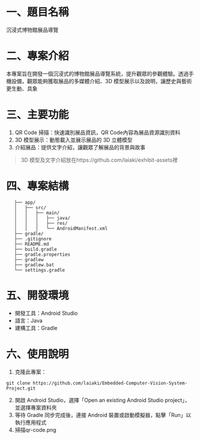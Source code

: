 # 一、題目名稱
沉浸式博物館展品導覽
# 二、專案介紹
本專案旨在開發一個沉浸式的博物館展品導覽系統，提升觀眾的參觀體驗。透過手機設備，觀眾能夠獲取展品的多媒體介紹、3D 模型展示以及說明，讓歷史與藝術更生動、具象

# 三、主要功能
1. QR Code 掃描：快速識別展品資訊，QR Code內容為展品資源識別資料
2. 3D 模型展示：動態載入並展示展品的 3D 立體模型
3. 介紹展品：提供文字介紹，讓觀眾了解展品的背景與故事
>3D 模型及文字介紹放在https://github.com/laiaki/exhibit-assets裡
# 四、專案結構

```
   ├── app/
   │   ├── src/
   │   │   ├── main/
   │   │   │   ├── java/
   │   │   │   ├── res/
   │   │   │   └── AndroidManifest.xml
   ├── gradle/
   ├── .gitignore
   ├── README.md
   ├── build.gradle
   ├── gradle.properties
   ├── gradlew
   ├── gradlew.bat
   └── settings.gradle
```
# 五、開發環境
- 開發工具：Android Studio
- 語言：Java
- 建構工具：Gradle
# 六、使用說明
1. 克隆此專案：
```
git clone https://github.com/laiaki/Embedded-Computer-Vision-System-Project.git
```
2. 開啟 Android Studio，選擇「Open an existing Android Studio project」，並選擇專案資料夾
3. 等待 Gradle 同步完成後，連接 Android 裝置或啟動模擬器，點擊「Run」以執行應用程式
4. 掃描qr-code.png

